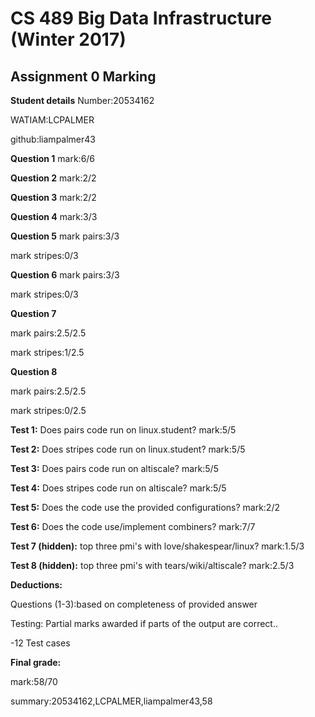 # CS 489 Big Data Infrastructure (Winter 2017)
## Assignment 0 Marking
**Student details**
Number:20534162

WATIAM:LCPALMER

github:liampalmer43

**Question 1**
mark:6/6

**Question 2**
mark:2/2

**Question 3**
mark:2/2

**Question 4**
mark:3/3

**Question 5**
mark pairs:3/3

mark stripes:0/3

**Question 6**
mark pairs:3/3

mark stripes:0/3

**Question 7**

mark pairs:2.5/2.5

mark stripes:1/2.5

**Question 8**

mark pairs:2.5/2.5

mark stripes:0/2.5

**Test 1:** Does pairs code run on linux.student?
mark:5/5

**Test 2:** Does stripes code run on linux.student?
mark:5/5

**Test 3:** Does pairs code run on altiscale?
mark:5/5

**Test 4:** Does stripes code run on altiscale?
mark:5/5

**Test 5:** Does the code use the provided configurations?
mark:2/2

**Test 6:** Does the code use/implement combiners?
mark:7/7

**Test 7 (hidden):** top three pmi's with love/shakespear/linux?
mark:1.5/3

**Test 8 (hidden):** top three pmi's with tears/wiki/altiscale?
mark:2.5/3

**Deductions:**

Questions (1-3):based on completeness of provided answer

Testing: Partial marks awarded if parts of the output are correct..

-12 Test cases

**Final grade:**

mark:58/70

summary:20534162,LCPALMER,liampalmer43,58

